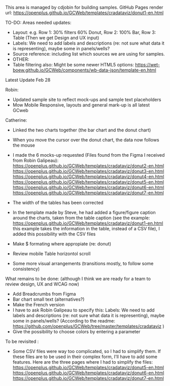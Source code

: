 This area is managed by cdjobin for building samples.
GitHub Pages render url: https://openplus.github.io/GCWeb/templates/cradataviz/donut1-en.html

TO-DO: Areas needed updates:
- Layout: e.g. Row 1: 30% filters 60% Donut, Row 2: 100% Bar, Row 3: Table (Then we get Design and UX input)
- Labels: We need to add labels and descriptions (re: not sure what data it is representing), maybe some in panels/wells?
- Source reference: including list which sources we are using for samples.
- OTHER:
 - Table filtering also: Might be some newer HTML5 options: https://wet-boew.github.io/GCWeb/components/wb-data-json/template-en.html


Latest Update Feb 28

Robin: 
- Updated sample site to reflect mock-ups and sample text placeholders
- Mow Mobile Responsive, layouts and general mark-up is all latest GCweb

Catherine:
- Linked the two charts together (the bar chart and the donut chart)
- When you move the cursor over the donut chart, the data now follows the mouse
- I made the 6 mocks-up requested (Files found from the Figma I received from Robin Galipeau):
https://openplus.github.io/GCWeb/templates/cradataviz/donut2-en.html  
https://openplus.github.io/GCWeb/templates/cradataviz/donut3-en.html
https://openplus.github.io/GCWeb/templates/cradataviz/donut4-en.html
https://openplus.github.io/GCWeb/templates/cradataviz/donut5-en.html
https://openplus.github.io/GCWeb/templates/cradataviz/donut6-en.html
https://openplus.github.io/GCWeb/templates/cradataviz/donut7-en.html

- The width of the tables has been corrected
- In the template made by Steve, he had added a figure/figure caption around the charts, taken from the table caption (see the example: https://openplus.github.io/GCWeb/templates/cradataviz/donut1-en.html  this example takes the information in the table, instead of a CSV file), I added this possibility with the CSV files
- Make $ formating where appropiate (re: donut)
- Review mobile Table horizontol scroll
- Some more visual arrangements (transitions mostly, to follow some consistency)


What remains to be done: (although I think we are ready for a team to review design, UX and WCAG now)

- Add Breadcrumbs from Figma
- Bar chart small text (alternatives?)
- Make the French version
- I have to ask Robin Galipeau to specify this: Labels: We need to add labels and descriptions (re: not sure what data it is representing), maybe some in panels/wells? (According to the readme: https://github.com/openplus/GCWeb/tree/master/templates/cradataviz )
- Give the possibility to choose colors by entering a parameter


To be revisited :
- Some CSV files were way too complicated, so I had to simplify them. If these files are to be used in their complex form, I'll have to add some features. Here are the three pages where I had to simplify the files:
https://openplus.github.io/GCWeb/templates/cradataviz/donut5-en.html
https://openplus.github.io/GCWeb/templates/cradataviz/donut6-en.html
https://openplus.github.io/GCWeb/templates/cradataviz/donut7-en.html
